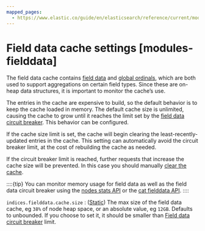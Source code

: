 ```yaml
---
mapped_pages:
  - https://www.elastic.co/guide/en/elasticsearch/reference/current/modules-fielddata.html
---
```


# Field data cache settings [modules-fielddata]

The field data cache contains [field data](/reference/elasticsearch/mapping-reference/text.md#fielddata-mapping-param) and [global ordinals](/reference/elasticsearch/mapping-reference/eager-global-ordinals.md), which are both used to support aggregations on certain field types. Since these are on-heap data structures, it is important to monitor the cache’s use.

The entries in the cache are expensive to build, so the default behavior is to keep the cache loaded in memory. The default cache size is unlimited, causing the cache to grow until it reaches the limit set by the [field data circuit breaker](/reference/elasticsearch/configuration-reference/circuit-breaker-settings.md#fielddata-circuit-breaker). This behavior can be configured.

If the cache size limit is set, the cache will begin clearing the least-recently-updated entries in the cache. This setting can automatically avoid the circuit breaker limit, at the cost of rebuilding the cache as needed.

If the circuit breaker limit is reached, further requests that increase the cache size will be prevented. In this case you should manually [clear the cache](https://www.elastic.co/docs/api/doc/elasticsearch/operation/operation-indices-clear-cache).

::::{tip}
You can monitor memory usage for field data as well as the field data circuit breaker using the [nodes stats API](https://www.elastic.co/docs/api/doc/elasticsearch/operation/operation-nodes-stats) or the [cat fielddata API](https://www.elastic.co/docs/api/doc/elasticsearch/operation/operation-cat-fielddata).
::::


`indices.fielddata.cache.size`
:   ([Static](docs-content://deploy-manage/deploy/self-managed/configure-elasticsearch.md#static-cluster-setting)) The max size of the field data cache, eg `38%` of node heap space, or an absolute value, eg `12GB`. Defaults to unbounded. If you choose to set it, it should be smaller than [Field data circuit breaker](/reference/elasticsearch/configuration-reference/circuit-breaker-settings.md#fielddata-circuit-breaker) limit.

